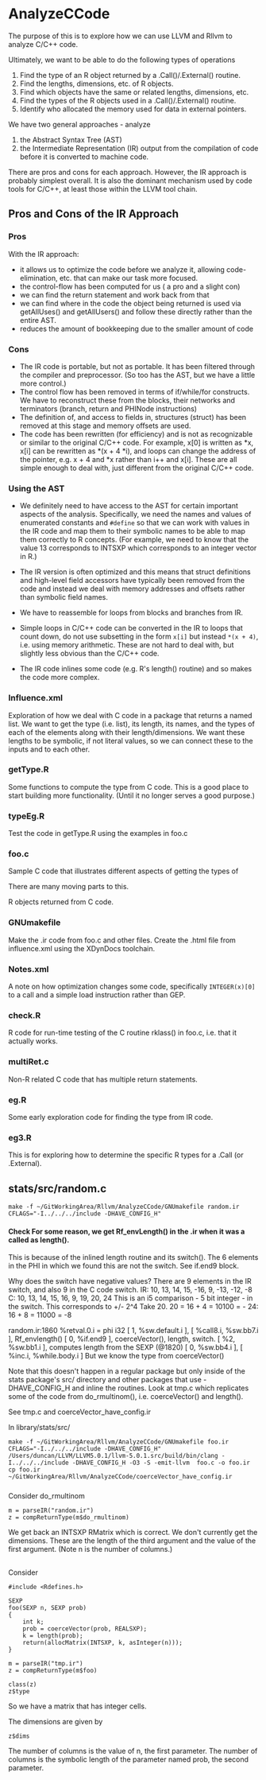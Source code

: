# AnalyzeCCode

The purpose of this is to explore how we can use LLVM and Rllvm
to analyze C/C++ code.

Ultimately, we want to be able to do the following types of operations
1. Find the type of an R object returned by a .Call()/.External() routine.
1. Find the lengths, dimensions, etc. of R objects.
1. Find which objects have the same or related lengths, dimensions, etc.
1. Find the types of the R objects used in a .Call()/.External() routine.
1. Identify who allocated the memory used for data in external pointers.


We have two general approaches - analyze 
1. the Abstract Syntax Tree (AST)
1. the Intermediate Representation (IR) output from the compilation of code before it is converted
   to machine code.
   
There are pros and cons for each approach.
However, the IR approach is probably simplest overall.
It is also the dominant mechanism used by code tools for C/C++, at least those
within the LLVM tool chain.


## Pros and Cons of the IR Approach

### Pros
With the IR approach:
+ it allows us to optimize the code before we analyze it, allowing code-elimination, etc. that
 can make our task more focused.
+ the control-flow has been computed for us ( a pro and a slight con)
+ we can find the return statement and work back from that
+ we can find where in the code the object being returned is used
  via getAllUses() and getAllUsers() and follow these directly rather than the entire
  AST.
+ reduces the amount of bookkeeping due to the smaller amount of code

### Cons
+ The IR code is portable, but not as portable.  It has been filtered through the compiler
  and preprocessor. (So too has the AST, but we have a little more control.)
+ The control flow has been removed in terms of if/while/for constructs. We have to reconstruct
  these from the blocks, their networks and terminators (branch, return and PHINode instructions)
+ The definition of, and access to fields in, structures (struct) has been removed at this stage and 
  memory offsets are used.
+ The code has been rewritten (for efficiency) and is not as recognizable or  similar to the 
  original C/C++ code. For example, x[0] is written as *x, x[i] can be rewritten as *(x + 4 *i),
  and loops can change the address of the pointer, e.g. x + 4 and *x rather than i++ and x[i].
  These are all simple enough to deal with, just different from the original C/C++ code.

### Using the AST

+ We definitely need to have access to the AST for certain important aspects of the
analysis.
Specifically, we need the names and values of enumerated constants and `#define`
so that we can work with values in the IR code and map them to their symbolic names 
to be able to map them correctly to R concepts.
(For example, we need to know that the value 13 corresponds to INTSXP which corresponds to an
integer vector in R.)

+ The IR version is often optimized and this means that struct definitions
and high-level field accessors have typically been removed from the code
and instead we deal with memory addresses and offsets rather than symbolic
field names.

+ We have to reassemble for loops from blocks and branches from IR.

+ Simple loops in C/C++ code can be converted in the IR to loops that count down,
 do not use subsetting in the form `x[i]` but instead `*(x + 4)`, i.e. using
 memory arithmetic.  These are not hard to deal with, but slightly less obvious
 than the C/C++ code.

+ The IR code inlines some code (e.g. R's length() routine) and so makes the
 code more complex.

### Influence.xml
Exploration of how we deal with C code in a package
that returns a named list.  We want to get the type (i.e. list),
its length, its names, and the types of each of the elements
along with their length/dimensions.
We want these lengths to be symbolic, if not literal values, 
so we can connect these to the inputs and to each other.

### getType.R
Some functions to compute the type from C code.
This is a good place to start building more functionality.
(Until it no longer serves a good purpose.)


### typeEg.R
Test the code in getType.R using the examples in foo.c

### foo.c
Sample C code that illustrates different aspects of getting the types of 

There are many moving parts to this.

R objects returned from C code.

### GNUmakefile
Make the .ir code from foo.c and other files.
Create the .html file from influence.xml using the XDynDocs toolchain.

### Notes.xml
A note on how optimization changes some code, specifically `INTEGER(x)[0]` to a call and a simple
load instruction rather than GEP.

### check.R
R code for run-time testing of the C routine rklass() in foo.c,
i.e. that it actually works.


### multiRet.c
Non-R related C code that has multiple return statements.



### eg.R
Some early exploration code for finding the type from IR code.

### eg3.R
This is for exploring how to determine the specific R types for a .Call
(or .External).





## stats/src/random.c 

```
make -f ~/GitWorkingArea/Rllvm/AnalyzeCCode/GNUmakefile random.ir CFLAGS="-I../../../include -DHAVE_CONFIG_H"
```

#### Check  For some reason, we get Rf_envLength() in the .ir when it was a called as length().
This is because of the inlined length routine and its switch().
The 6 elements in the PHI in which we found this are not the switch. See if.end9 block.

Why does the switch have negative values?
There are 9 elements in the IR switch, and also 9 in the C code switch.
IR: 10, 13, 14, 15, -16, 9, -13, -12, -8
C:  10, 13, 14, 15,  16, 9,  19,  20, 24
This is an i5 comparison - 5 bit integer - in the switch.
This corresponds to +/- 2^4
Take 20.  20 = 16 + 4 = 10100 = -
24:            16 + 8 = 11000 = -8

random.ir:1860
  %retval.0.i = phi i32 [ 1, %sw.default.i ], 
                        [ %call8.i, %sw.bb7.i ],   Rf_envlength()
						[ 0, %if.end9 ],           coerceVector(), length, switch.
						[ %2, %sw.bb1.i ],         computes length from the SEXP      (@1820)
						[ 0, %sw.bb4.i ], 
						[ %inc.i, %while.body.i ]
   But we know the type from coerceVector()
   
   
Note that this doesn't happen in a regular package
but only inside of the stats package's src/ directory and other packages that use -DHAVE_CONFIG_H
and inline the routines.
Look at tmp.c which replicates some of the code from do_rmultinom(), i.e. coerceVector() and length().

See tmp.c and coerceVector_have_config.ir 

In library/stats/src/
```
make -f ~/GitWorkingArea/Rllvm/AnalyzeCCode/GNUmakefile foo.ir CFLAGS="-I../../../include -DHAVE_CONFIG_H"
/Users/duncan/LLVM/LLVM5.0.1/llvm-5.0.1.src/build/bin/clang -I../../../include -DHAVE_CONFIG_H -O3 -S -emit-llvm  foo.c -o foo.ir
cp foo.ir ~/GitWorkingArea/Rllvm/AnalyzeCCode/coerceVector_have_config.ir
```

###


Consider do_rmultinom

```
m = parseIR("random.ir")
z = compReturnType(m$do_rmultinom)
```
We get back an INTSXP RMatrix which is correct.
We don't currently get the dimensions.
These are the length of the third argument and the value
of the first argument.  (Note n is the number of columns.)





##
Consider 
```
#include <Rdefines.h>

SEXP
foo(SEXP n, SEXP prob)
{
    int k;
    prob = coerceVector(prob, REALSXP);
    k = length(prob);
    return(allocMatrix(INTSXP, k, asInteger(n)));
}
```

```
m = parseIR("tmp.ir")
z = compReturnType(m$foo)
```

```
class(z)
z$type
```
So we have a matrix that has integer cells.

The dimensions are given by
```
z$dims
```
The number of columns is the value of n, the first parameter.
The number of columns is the symbolic length of the parameter named prob, the second parameter.
